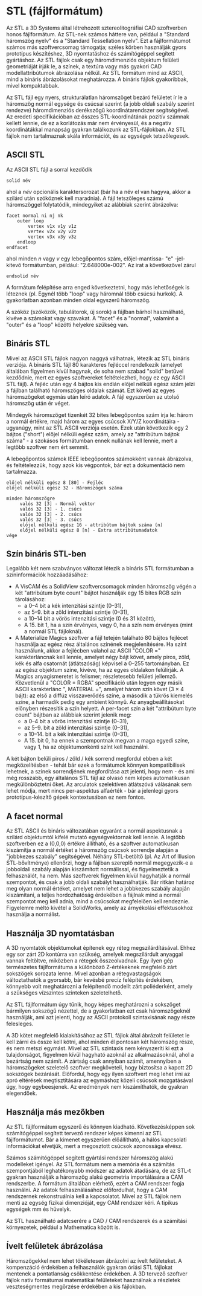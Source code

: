 # STL (fájlformátum)

Az STL a 3D Systems által létrehozott sztereolitográfiai CAD szoftverben honos fájlformátum. Az STL-nek számos háttere van, például a "Standard háromszög nyelv" és a "Standard Tessellation nyelv". Ezt a fájlformátumot számos más szoftvercsomag támogatja; széles körben használják gyors prototípus készítéshez, 3D nyomtatáshoz és számítógéppel segített gyártáshoz. Az STL fájlok csak egy háromdimenziós objektum felületi geometriáját írják le, a színek, a textúra vagy más gyakori CAD modellattribútumok ábrázolása nélkül. Az STL formátum mind az ASCII, mind a bináris ábrázolásokat meghatározza. A bináris fájlok gyakoribbak, mivel kompaktabbak.

Az STL fájl egy nyers, strukturálatlan háromszöget bezáró felületet ír le a háromszög normál egysége és csúcsai szerint (a jobb oldali szabály szerint rendezve) háromdimenziós derékszögű koordinátarendszer segítségével. Az eredeti specifikációban az összes STL-koordinátának pozitív számnak kellett lennie, de ez a korlátozás már nem érvényesül, és a negatív koordinátákkal manapság gyakran találkozunk az STL-fájlokban. Az STL fájlok nem tartalmaznak skála információt, és az egységek tetszőlegesek.

## ASCII STL

Az ASCII STL fájl a sorral kezdődik

```
solid név
```

ahol a _név_ opcionális karaktersorozat (bár ha a név el van hagyva, akkor a szilárd után szóköznek kell maradnia). A fájl tetszőleges számú háromszöggel folytatódik, mindegyiket az alábbiak szerint ábrázolva:

```
facet normal ni nj nk
    outer loop
        vertex v1x v1y v1z
        vertex v2x v2y v2z
        vertex v3x v3y v3z
    endloop
endfacet
```

ahol minden _n_ vagy _v_ egy lebegőpontos szám, előjel-mantissa- "e" -jel-kitevő formátumban, például: "2.648000e-002". Az irat a következővel zárul

```
endsolid név
```

A formátum felépítése arra enged következtetni, hogy más lehetőségek is léteznek (pl. Egynél több "loop" vagy háromnál több csúcsú hurkok). A gyakorlatban azonban minden oldal egyszerű háromszög.

A szóköz (szóközök, tabulátorok, új sorok) a fájlban bárhol használható, kivéve a számokat vagy szavakat. A "facet" és a "normal", valamint a "outer" és a "loop" közötti helyekre szükség van.

## Bináris STL

Mivel az ASCII STL fájlok nagyon naggyá válhatnak, létezik az STL bináris verziója. A bináris STL fájl 80 karakteres fejléccel rendelkezik (amelyet általában figyelmen kívül hagynak, de soha nem szabad "solid" betűvel kezdődnie, mert ez egyes szoftvereket feltételezheti, hogy ez egy ASCII STL fájl). A fejléc után egy 4 bájtos kis endián előjel nélküli egész szám jelzi a fájlban található háromszöges oldalak számát. Ezt követi az egyes háromszögeket egymás után leíró adatok. A fájl egyszerűen az utolsó háromszög után ér véget.

Mindegyik háromszöget tizenkét 32 bites lebegőpontos szám írja le: három a normál értékre, majd három az egyes csúcsok X/Y/Z koordinátáira - ugyanúgy, mint az STL ASCII verziója esetén. Ezek után következik egy 2 bájtos ("short") előjel nélküli egész szám, amely az "attribútum bájtok száma" - a szokásos formátumban ennek nullának kell lennie, mert a legtöbb szoftver nem ért semmit.

A lebegőpontos számok IEEE lebegőpontos számokként vannak ábrázolva, és feltételezzük, hogy azok kis végpontok, bár ezt a dokumentáció nem tartalmazza.

```
előjel nélküli egész 8 [80] - Fejléc
előjel nélküli egész 32 - Háromszögek száma

minden háromszögre
     valós 32 [3] - Normál vektor
     valós 32 [3] - 1. csúcs
     valós 32 [3] - 2. csúcs
     valós 32 [3] - 3. csúcs
     előjel nélküli egész 16 - attribútum bájtok száma (n)
     előjel nélküli egész 8 [n] - Extra attribútumadatok
vége
```

## Szín bináris STL-ben

Legalább két nem szabványos változat létezik a bináris STL formátumban a színinformációk hozzáadásához:

- A VisCAM és a SolidView szoftvercsomagok minden háromszög végén a két "attribútum byte count" bájtot használják egy 15 bites RGB szín tárolásához:
    - a 0–4 bit a kék intenzitási szintje (0–31),
    - az 5–9. bit a zöld intenzitási szintje (0–31),
    - a 10–14 bit a vörös intenzitási szintje (0 és 31 között),
    - A 15. bit 1, ha a szín érvényes, vagy 0, ha a szín nem érvényes (mint a normál STL fájloknál).
- A Materialize Magics szoftver a fájl tetején található 80 bájtos fejlécet használja az egész rész általános színének megjelenítésére. Ha színt használunk, akkor a fejlécben valahol az ASCII "COLOR =" karakterláncnak kell lennie, amelyet négy bájt követ, amely piros, zöld, kék és alfa csatornát (átlátszóság) képvisel a 0–255 tartományban. Ez az egész objektum színe, kivéve, ha az egyes oldalakon felülírják. A Magics anyagismeretet is felismer; részletesebb felületi jellemző. Közvetlenül a "COLOR = RGBA" specifikáció után legyen egy másik ASCII karakterlánc ", MATERIAL =", amelyet három szín követ (3 × 4 bájt): az első a diffúz visszaverődés színe, a második a tükrös kiemelés színe, a harmadik pedig egy ambient könnyű. Az anyagbeállításokat előnyben részesítik a szín helyett. A per-facet szín a két "attribútum byte count" bájtban az alábbiak szerint jelenik meg:
    - a 0–4 bit a vörös intenzitási szintje (0–31),
    - az 5–9. bit a zöld intenzitási szintje (0–31),
    - a 10–14. bit a kék intenzitási szintje (0–31),
    - A 15. bit 0, ha ennek a szempontnak megvan a maga egyedi színe, vagy 1, ha az objektumonkénti színt kell használni.

A két bájton belüli piros / zöld / kék sorrend megfordul ebben a két megközelítésben - tehát bár ezek a formátumok könnyen kompatibilisek lehetnek, a színek sorrendjének megfordítása azt jelenti, hogy nem - és ami még rosszabb, egy általános STL fájl az olvasó nem képes automatikusan megkülönböztetni őket. Az arculatok szelektíven átlátszóvá válásának sem lehet módja, mert nincs per-aspektus alfaérték - bár a jelenlegi gyors prototípus-készítő gépek kontextusában ez nem fontos.

## A facet normal

Az STL ASCII és bináris változatában egyaránt a normál aspektusnak a szilárd objektumtól kifelé mutató egységvektornak kell lennie. A legtöbb szoftverben ez a (0,0,0) értékre állítható, és a szoftver automatikusan kiszámítja a normál értéket a háromszög csúcsok sorrendje alapján a "jobbkezes szabály" segítségével. Néhány STL-betöltő (pl. Az Art of Illusion STL-bővítménye) ellenőrzi, hogy a fájlban szereplő normál megegyezik-e a jobboldali szabály alapján kiszámított normálissal, és figyelmeztetik a felhasználót, ha nem. Más szoftverek figyelmen kívül hagyhatják a normál szempontot, és csak a jobb oldali szabályt használhatják. Bár ritkán határoz meg olyan normál értéket, amelyet nem lehet a jobbkezes szabály alapján kiszámítani, a teljes hordozhatóság érdekében a fájlnak mind a normál szempontot meg kell adnia, mind a csúcsokat megfelelően kell rendeznie. Figyelemre méltó kivétel a SolidWorks, amely az árnyékolási effektusokhoz használja a normálist.

## Használja 3D nyomtatásban

A 3D nyomtatók objektumokat építenek egy réteg megszilárdításával. Ehhez egy sor zárt 2D kontúrra van szükség, amelyek megszilárdult anyaggal vannak feltöltve, miközben a rétegek összeolvadnak. Egy ilyen gép természetes fájlformátuma a különböző Z-értékeknek megfelelő zárt sokszögek sorozata lenne. Mivel azonban a rétegvastagságok változtathatók a gyorsabb, bár kevésbé precíz felépítés érdekében, könnyebb volt meghatározni a felépítendő modellt zárt poliéderként, amely a szükséges vízszintes szinteken szeletelhető.

Az STL fájlformátum úgy tűnik, hogy képes meghatározni a sokszöget bármilyen sokszögű nézettel, de a gyakorlatban ezt csak háromszögeknél használják, ami azt jelenti, hogy az ASCII protokoll szintaxisának nagy része felesleges.

A 3D kötet megfelelő kialakításához az STL fájlok által ábrázolt felületet le kell zárni és össze kell kötni, ahol minden él pontosan két háromszög része, és nem metszi egymást. Mivel az STL szintaxis nem kényszeríti ki ezt a tulajdonságot, figyelmen kívül hagyható azoknál az alkalmazásoknál, ahol a bezártság nem számít. A zártság csak annyiban számít, amennyiben a háromszögeket szeletelő szoftver megköveteli, hogy biztosítsa a kapott 2D sokszögek bezárását. Előfordul, hogy egy ilyen szoftvert meg lehet írni az apró eltérések megtisztítására az egymáshoz közeli csúcsok mozgatásával úgy, hogy egybeesjenek. Az eredmények nem kiszámíthatók, de gyakran elegendőek.

## Használja más mezőkben

Az STL fájlformátum egyszerű és könnyen kiadható. Következésképpen sok számítógéppel segített tervező rendszer képes kimenni az STL fájlformátumot. Bár a kimenet egyszerűen előállítható, a hálós kapcsolati információkat elvetjük, mert a megosztott csúcsok azonossága elvész.

Számos számítógéppel segített gyártási rendszer háromszög alakú modelleket igényel. Az STL formátum nem a memória és a számítás szempontjából leghatékonyabb módszer az adatok átadására, de az STL-t gyakran használják a háromszög alakú geometria importálására a CAM rendszerbe. A formátum általában elérhető, ezért a CAM rendszer fogja használni. Az adatok felhasználásához előfordulhat, hogy a CAM rendszernek rekonstruálnia kell a kapcsolatot. Mivel az STL fájlok nem menti az egység fizikai dimenzióját, egy CAM rendszer kéri. A tipikus egységek mm és hüvelyk.

Az STL használható adatcserére a CAD / CAM rendszerek és a számítási környezetek, például a Mathematica között is.

## Ívelt felületek ábrázolása

Háromszögekkel nem lehet tökéletesen ábrázolni az ívelt felületeket. A kompenzáció érdekében a felhasználók gyakran óriási STL fájlokat mentenek a pontatlanság csökkentése érdekében. A 3D tervező szoftver fájlok natív formátumai matematikai felületeket használnak a részletek veszteségmentes megőrzése érdekében a kis fájlokban.

